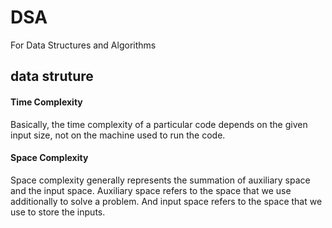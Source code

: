 # DSA
For Data Structures and Algorithms
## data struture 
<h4>Time Complexity</h4>
<p>Basically, the time complexity of a particular code depends on the given input size, not on the machine used to run the code.</p>
<h4>Space Complexity</h4>
<p>Space complexity generally represents the summation of auxiliary space and the input space. Auxiliary space refers to the space that we use additionally to solve a problem. And input space refers to the space that we use to store the inputs.

</p>
